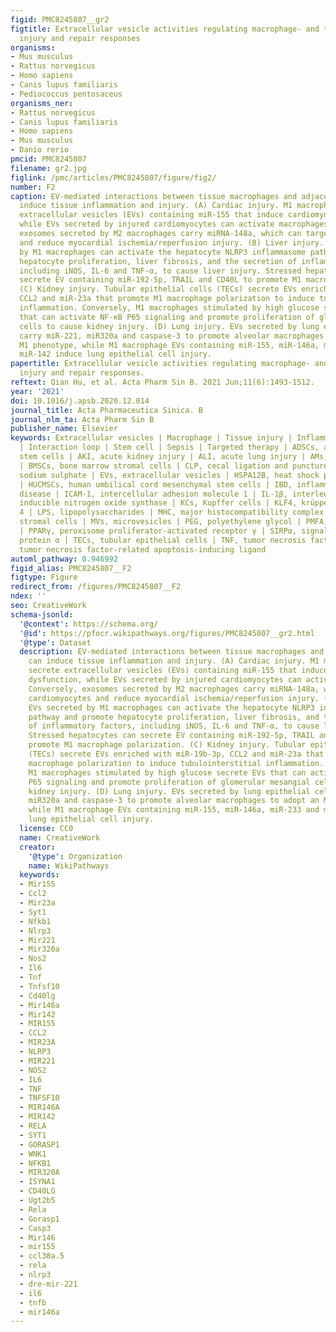 ```yaml
---
figid: PMC8245807__gr2
figtitle: Extracellular vesicle activities regulating macrophage- and tissue-mediated
  injury and repair responses
organisms:
- Mus musculus
- Rattus norvegicus
- Homo sapiens
- Canis lupus familiaris
- Pediococcus pentosaceus
organisms_ner:
- Rattus norvegicus
- Canis lupus familiaris
- Homo sapiens
- Mus musculus
- Danio rerio
pmcid: PMC8245807
filename: gr2.jpg
figlink: /pmc/articles/PMC8245807/figure/fig2/
number: F2
caption: EV-mediated interactions between tissue macrophages and adjacent cells can
  induce tissue inflammation and injury. (A) Cardiac injury. M1 macrophages secrete
  extracellular vesicles (EVs) containing miR-155 that induce cardiomyocyte dysfunction,
  while EVs secreted by injured cardiomyocytes can activate macrophages. Conversely,
  exosomes secreted by M2 macrophages carry miRNA-148a, which can target cardiomyocytes
  and reduce myocardial ischemia/reperfusion injury. (B) Liver injury. EVs secreted
  by M1 macrophages can activate the hepatocyte NLRP3 inflammasome pathway and promote
  hepatocyte proliferation, liver fibrosis, and the secretion of inflammatory factors,
  including iNOS, IL-6 and TNF-α, to cause liver injury. Stressed hepatocytes can
  secrete EV containing miR-192-5p, TRAIL and CD40L to promote M1 macrophage polarization.
  (C) Kidney injury. Tubular epithelial cells (TECs) secrete EVs enriched with miR-19b-3p,
  CCL2 and miR-23a that promote M1 macrophage polarization to induce tubulointerstitial
  inflammation. Conversely, M1 macrophages stimulated by high glucose secrete EVs
  that can activate NF-κB P65 signaling and promote proliferation of glomerular mesangial
  cells to cause kidney injury. (D) Lung injury. EVs secreted by lung epithelial cells
  carry miR-221, miR320a and caspase-3 to promote alveolar macrophages to adopt an
  M1 phenotype, while M1 macrophage EVs containing miR-155, miR-146a, miR-233 and
  miR-142 induce lung epithelial cell injury.
papertitle: Extracellular vesicle activities regulating macrophage- and tissue-mediated
  injury and repair responses.
reftext: Qian Hu, et al. Acta Pharm Sin B. 2021 Jun;11(6):1493-1512.
year: '2021'
doi: 10.1016/j.apsb.2020.12.014
journal_title: Acta Pharmaceutica Sinica. B
journal_nlm_ta: Acta Pharm Sin B
publisher_name: Elsevier
keywords: Extracellular vesicles | Macrophage | Tissue injury | Inflammatory disease
  | Interaction loop | Stem cell | Sepsis | Targeted therapy | ADSCs, adipose-derived
  stem cells | AKI, acute kidney injury | ALI, acute lung injury | AMs, alveolar macrophages
  | BMSCs, bone marrow stromal cells | CLP, cecal ligation and puncture | DSS, dextran
  sodium sulphate | EVs, extracellular vesicles | HSPA12B, heat shock protein A12B
  | HUCMSCs, human umbilical cord mesenchymal stem cells | IBD, inflammatory bowel
  disease | ICAM-1, intercellular adhesion molecule 1 | IL-1β, interleukin-1β | iNOS,
  inducible nitrogen oxide synthase | KCs, Kupffer cells | KLF4, krüppel-like factor
  4 | LPS, lipopolysaccharides | MHC, major histocompatibility complex | MSCs, mesenchymal
  stromal cells | MVs, microvesicles | PEG, polyethylene glycol | PMFA, 5,7,30,40,50-pentamethoxyflavanone
  | PPARγ, peroxisome proliferator-activated receptor γ | SIRPα, signal regulatory
  protein α | TECs, tubular epithelial cells | TNF, tumor necrosis factor | TRAIL,
  tumor necrosis factor-related apoptosis-inducing ligand
automl_pathway: 0.946992
figid_alias: PMC8245807__F2
figtype: Figure
redirect_from: /figures/PMC8245807__F2
ndex: ''
seo: CreativeWork
schema-jsonld:
  '@context': https://schema.org/
  '@id': https://pfocr.wikipathways.org/figures/PMC8245807__gr2.html
  '@type': Dataset
  description: EV-mediated interactions between tissue macrophages and adjacent cells
    can induce tissue inflammation and injury. (A) Cardiac injury. M1 macrophages
    secrete extracellular vesicles (EVs) containing miR-155 that induce cardiomyocyte
    dysfunction, while EVs secreted by injured cardiomyocytes can activate macrophages.
    Conversely, exosomes secreted by M2 macrophages carry miRNA-148a, which can target
    cardiomyocytes and reduce myocardial ischemia/reperfusion injury. (B) Liver injury.
    EVs secreted by M1 macrophages can activate the hepatocyte NLRP3 inflammasome
    pathway and promote hepatocyte proliferation, liver fibrosis, and the secretion
    of inflammatory factors, including iNOS, IL-6 and TNF-α, to cause liver injury.
    Stressed hepatocytes can secrete EV containing miR-192-5p, TRAIL and CD40L to
    promote M1 macrophage polarization. (C) Kidney injury. Tubular epithelial cells
    (TECs) secrete EVs enriched with miR-19b-3p, CCL2 and miR-23a that promote M1
    macrophage polarization to induce tubulointerstitial inflammation. Conversely,
    M1 macrophages stimulated by high glucose secrete EVs that can activate NF-κB
    P65 signaling and promote proliferation of glomerular mesangial cells to cause
    kidney injury. (D) Lung injury. EVs secreted by lung epithelial cells carry miR-221,
    miR320a and caspase-3 to promote alveolar macrophages to adopt an M1 phenotype,
    while M1 macrophage EVs containing miR-155, miR-146a, miR-233 and miR-142 induce
    lung epithelial cell injury.
  license: CC0
  name: CreativeWork
  creator:
    '@type': Organization
    name: WikiPathways
  keywords:
  - Mir155
  - Ccl2
  - Mir23a
  - Syt1
  - Nfkb1
  - Nlrp3
  - Mir221
  - Mir320a
  - Nos2
  - Il6
  - Tnf
  - Tnfsf10
  - Cd40lg
  - Mir146a
  - Mir142
  - MIR155
  - CCL2
  - MIR23A
  - NLRP3
  - MIR221
  - NOS2
  - IL6
  - TNF
  - TNFSF10
  - MIR146A
  - MIR142
  - RELA
  - SYT1
  - GORASP1
  - WNK1
  - NFKB1
  - MIR320A
  - ISYNA1
  - CD40LG
  - Ugt2b5
  - Rela
  - Gorasp1
  - Casp3
  - Mir146
  - mir155
  - ccl38a.5
  - rela
  - nlrp3
  - dre-mir-221
  - il6
  - tnfb
  - mir146a
---
```

